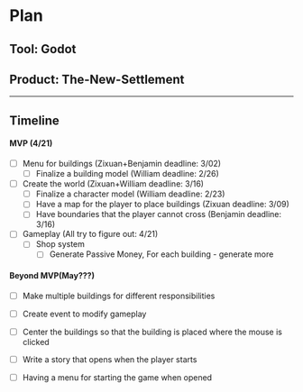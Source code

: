 # Plan

## Tool: Godot
## Product: The-New-Settlement

---

## Timeline

#### MVP (4/21)

- [ ] Menu for buildings (Zixuan+Benjamin deadline: 3/02)
  - [ ] Finalize a building model (William deadline: 2/26)
- [ ] Create the world (Zixuan+William deadline: 3/16)
  - [ ] Finalize a character model (William deadline: 2/23)
  - [ ] Have a map for the player to place buildings (Zixuan deadline: 3/09)
  - [ ] Have boundaries that the player cannot cross (Benjamin deadline: 3/16)
- [ ] Gameplay (All try to figure out: 4/21)
  - [ ] Shop system
    - [ ] Generate Passive Money, For each building - generate more

#### Beyond MVP(May???)

- [ ] Make multiple buildings for different responsibilities
- [ ] Create event to modify gameplay
- [ ] Center the buildings so that the building is placed where the mouse is clicked
- [ ] Write a story that opens when the player starts
- [ ] Having a menu for starting the game when opened


<!-- EXAMPLE

## Tool: APIs
## Product: Green Glass Door riddle app

## Timeline

### MVP(Due 4/21)

- [ ] Front-end
  - [x] Webpage to collect input from user (deadline: 4/15)
  - [ ] Webpage to display "yes, but a ___ can't" or "no, but a ___ can" (deadline: 5/1)
- [x] Back-end
  - [x] Use regex to test whether or not the word can go through the GGD (deadline: 3/1)
  - [x] Use the Twinword API to find related words (deadline: 3/15)
    - [ ] Iterate through the words until an opposite example can be found (deadline: 4/1)

#### Beyond MVP(May???)

- [ ] Use another API to make sure the opposite example is a noun
- [ ] Automate notification of API limit to make sure I don’t exceed free quota
- [ ] A multiple choice quizzer that will test the user’s knowledge of the solution

-->





<!-- DO NOT USE THIS YET

| Name | Glows | Grows |
| -------- | ------- | ------- |
|   |   |
|   |   |
|   |   |
|   |   |
|   |   |
|   |   |

-->

